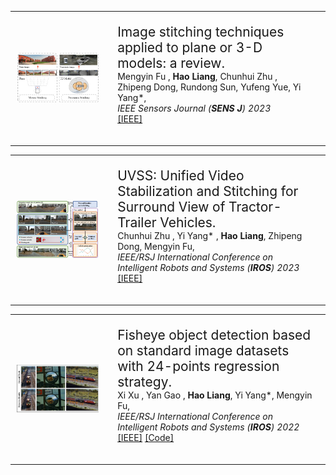 <!-- 第一篇文章 -->
<table style="width:100%; border-collapse:collapse;">
<tr>
    <td style="padding:10px;width:30%;vertical-align:middle">
        <img src="static/assets/img/stitchreview.png" width="100%" alt="Image Stitching Review">
    </td>
    <td style="padding:20px;width:70%;vertical-align:middle">
        <span style="font-size: 1.5em;">Image stitching techniques applied to plane or 3-D models: a review.</span>
        <br>
        <a>Mengyin Fu </a >,
        <strong>Hao Liang</strong>,
        <a>Chunhui Zhu </a >,
        <a>Zhipeng Dong</a >,
        <a>Rundong Sun</a >,
        <a>Yufeng Yue</a>,
        <a>Yi Yang*</a>,
        <br>
        <em>IEEE Sensors Journal (<strong>SENS J</strong>) 2023</em>
        <br>
        <a href="https://doi.org/10.1109/JSEN.2023.3251661">[IEEE]</a > 
        <p></p >
    </td>
</tr>
</table>

<!-- 第二篇文章 -->
<table style="width:100%; border-collapse:collapse;">
<tr>
    <td style="padding:10px;width:30%;vertical-align:middle">
        <img src="static/assets/img/uvss.jpg" width="100%" alt="Image Stitching Review">
    </td>
    <td style="padding:20px;width:70%;vertical-align:middle">
        <span style="font-size: 1.5em;">UVSS: Unified Video Stabilization and Stitching for Surround View of Tractor-Trailer Vehicles.</span>
        <br>
        <a>Chunhui Zhu </a >,
        <a>Yi Yang* </a >,
        <strong>Hao Liang</strong>,
        <a>Zhipeng Dong</a >,
        <a>Mengyin Fu</a>,
        <br>
        <em>IEEE/RSJ International Conference on Intelligent Robots and Systems (<strong>IROS</strong>) 2023</em>
        <br>
        <a href="https://doi.org/10.1109/IROS55552.2023.10342264">[IEEE]</a > 
        <p></p >
    </td>
</tr>
</table>

<!-- 第三篇文章 -->
<table style="width:100%; border-collapse:collapse;">
<tr>
    <td style="padding:10px;width:30%;vertical-align:middle">
        <img src="static/assets/img/24detect.png" width="100%" alt="Image Stitching Review">
    </td>
    <td style="padding:20px;width:70%;vertical-align:middle">
        <span style="font-size: 1.5em;">Fisheye object detection based on standard image datasets with 24-points regression strategy.</span>
        <br>
        <a>Xi Xu </a >,
        <a>Yan Gao </a >,
        <strong>Hao Liang</strong>,
        <a>Yi Yang*</a>,
        <a>Mengyin Fu</a>,
        <br>
        <em>IEEE/RSJ International Conference on Intelligent Robots and Systems (<strong>IROS</strong>) 2022</em>
        <br>
        <a href="https://doi.org/10.1109/IROS47612.2022.9981891">[IEEE]</a > 
        <a href="https://github.com/IN2-ViAUn/Exploration-of-Potential">[Code]</a >
        <p></p >
    </td>
</tr>
</table>

